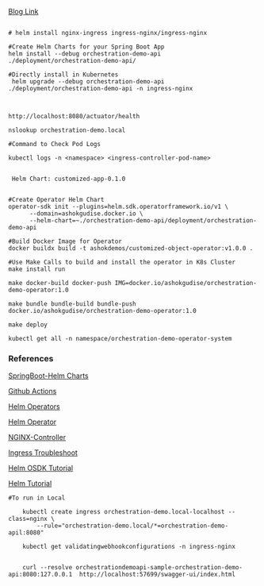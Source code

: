 [Blog Link]()

````

# helm install nginx-ingress ingress-nginx/ingress-nginx

#Create Helm Charts for your Spring Boot App
helm install --debug orchestration-demo-api ./deployment/orchestration-demo-api/

#Directly install in Kubernetes 
 helm upgrade --debug orchestration-demo-api ./deployment/orchestration-demo-api -n ingress-nginx



http://localhost:8080/actuator/health

nslookup orchestration-demo.local

#Command to Check Pod Logs

kubectl logs -n <namespace> <ingress-controller-pod-name>


 Helm Chart: customized-app-0.1.0
 
 
#Create Operator Helm Chart 
operator-sdk init --plugins=helm.sdk.operatorframework.io/v1 \
      --domain=ashokgudise.docker.io \
      --helm-chart=~./orchestration-demo-api/deployment/orchestration-demo-api

#Build Docker Image for Operator 
docker buildx build -t ashokdemos/customized-object-operator:v1.0.0 . 

#Use Make Calls to build and install the operator in K8s Cluster
make install run

make docker-build docker-push IMG=docker.io/ashokgudise/orchestration-demo-operator:1.0

make bundle bundle-build bundle-push docker.io/ashokgudise/orchestration-demo-operator:1.0

make deploy

kubectl get all -n namespace/orchestration-demo-operator-system

````


### References

[SpringBoot-Helm Charts](https://josephrodriguezg.wordpress.com/2022/01/05/deploying-a-spring-boot-application-in-kubernetes-using-helm-charts/)

[Github Actions](https://github.com/helm/chart-releaser-action)

[Helm Operators](https://cloud.redhat.com/blog/make-a-kubernetes-operator-in-15-minutes-with-helm)

[Helm Operator](https://sdk.operatorframework.io/docs/building-operators/helm/tutorial/)

[NGINX-Controller](https://docs.rancherdesktop.io/how-to-guides/setup-NGINX-Ingress-Controller/)

[Ingress Troubleshoot](https://medium.com/@ManagedKube/kubernetes-troubleshooting-ingress-and-services-traffic-flows-547ea867b120)

[Helm OSDK Tutorial](https://docs.openshift.com/container-platform/4.8/operators/operator_sdk/helm/osdk-helm-tutorial.html)

[Helm Tutorial](https://sdk.operatorframework.io/docs/building-operators/helm/tutorial/)

````
#To run in Local

    kubectl create ingress orchestration-demo.local-localhost --class=nginx \
        --rule="orchestration-demo.local/*=orchestration-demo-apil:8080"

    kubectl get validatingwebhookconfigurations -n ingress-nginx

     
    curl --resolve orchestrationdemoapi-sample-orchestration-demo-api:8080:127.0.0.1  http://localhost:57699/swagger-ui/index.html

````



 


